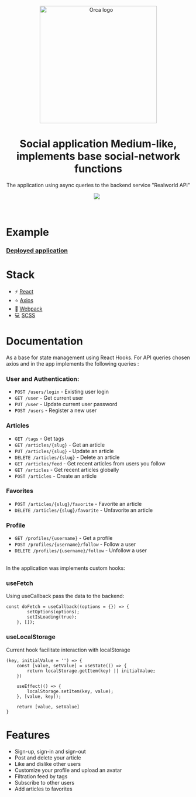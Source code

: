 <p align="center">
    <img src="https://www.litromagazine.com/wp-content/uploads/2016/09/Medium-logo.png" width="320px" alt="Orca logo" />
</p>

<h1 align="center">Social application Medium-like, implements base social-network functions</h1>
<p align="center">The application using async queries to the backend service "Realworld API"</p>

<p align="center">
    <img src="https://camo.githubusercontent.com/7eefb664821bf5871fb790882456ecb2dfa8872e6e2657af8bcdf3c3b3edf63b/68747470733a2f2f696d672e736869656c64732e696f2f62616467652f2d52656163742d3362326535613f7374796c653d706c6173746963266c6f676f3d7265616374" />
    <img src="https://camo.githubusercontent.com/642e843f9aa33ce2969085744bf1eebf22d91f28c3c3cca8f545e9ebcdef83cf/68747470733a2f2f696d672e736869656c64732e696f2f62616467652f2d5765627061636b2d2532333243334134323f7374796c653d666c61742d737175617265266c6f676f3d7765627061636b" alt="">
    <img src="https://camo.githubusercontent.com/cec92673ea713fa89ba2ae2033daf5851f6f39393ff5b93231aa707d424638d9/68747470733a2f2f696d672e736869656c64732e696f2f62616467652f2d4e6f64656a732d626c61636b3f7374796c653d666c61742d737175617265266c6f676f3d4e6f64652e6a73" alt="">
</p>

<br>

# Example

### <a href="https://heroic-kitsune-bf5351.netlify.app">Deployed application</a>

# Stack

- ⚡ [React](https://ru.reactjs.org/)
- ⭐ [Axios](https://github.com/axios/axios)
- 🚀 [Webpack](https://vuejs.org/)
- 💻 [SCSS](https://sass-lang.com/)
 
# Documentation 

As a base for state management using React Hooks. For API queries chosen axios and in the app implements the following queries : <br>
### User and Authentication:

- ```POST ​/users​/login``` - Existing user login<br>
- ```GET ​/user``` -  Get current user
- ```PUT ​/user``` - Update current user password
- ```POST ​/users``` - Register a new user

### Articles

- ```GET ​/tags``` - Get tags
- ```GET ​/articles​/{slug}``` - Get an article
- ```PUT ​/articles​/{slug}``` - Update an article
- ```DELETE ​/articles​/{slug}``` - Delete an article
- ```GET ​/articles​/feed``` - Get recent articles from users you follow
- ```GET ​/articles``` - Get recent articles globally
- ```POST ​/articles``` - Create an article

### Favorites
- ```POST ​/articles​/{slug}​/favorite``` - Favorite an article
- ```DELETE ​/articles​/{slug}​/favorite``` - Unfavorite an article

### Profile

- ```GET ​/profiles​/{username}``` - Get a profile
- ```POST ​/profiles​/{username}​/follow``` - Follow a user
- ```DELETE ​/profiles​/{username}​/follow``` - Unfollow a user

<br>
In the application was implements custom hooks:

### useFetch

Using useCallback pass the data to the backend:
```
const doFetch = useCallback((options = {}) => {
        setOptions(options);
        setIsLoading(true);
    }, []); 
  ```

### useLocalStorage

Current hook facilitate interaction with localStorage
```
(key, initialValue = '') => {
    const [value, setValue] = useState(() => {
        return localStorage.getItem(key) || initialValue;
    })

    useEffect(() => {
        localStorage.setItem(key, value);
    }, [value, key]);

    return [value, setValue]
}
  ```

# Features

- Sign-up, sign-in and sign-out 
- Post and delete your article
- Like and dislike other users
- Сustomize your profile and upload an avatar
- Filtration feed by tags
- Subscribe to other users
- Add articles to favorites



